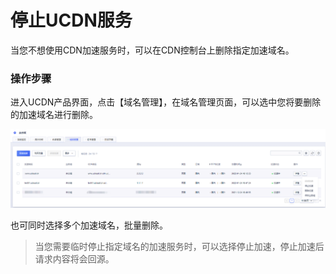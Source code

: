 # 停止UCDN服务

当您不想使用CDN加速服务时，可以在CDN控制台上删除指定加速域名。

### 操作步骤

进入UCDN产品界面，点击【域名管理】，在域名管理页面，可以选中您将要删除的加速域名进行删除。

![2022-域名管理-删除域名](/images/2022-域名管理-删除域名.png)

也可同时选择多个加速域名，批量删除。

> 当您需要临时停止指定域名的加速服务时，可以选择停止加速，停止加速后请求内容将会回源。

